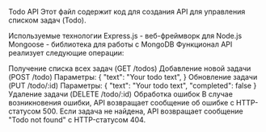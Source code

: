 Todo API
Этот файл содержит код для создания API для управления списком задач (Todo).

Используемые технологии
Express.js - веб-фреймворк для Node.js
Mongoose - библиотека для работы с MongoDB
Функционал
API реализует следующие операции:

Получение списка всех задач (GET /todos)
Добавление новой задачи (POST /todo)
    Параметры:
    {
        "text": "Your todo text",
    }
Обновление задачи (PUT /todo/:id)
    Параметры:
    {
        "text": "Your todo text",
        "completed": false
    }
Удаление задачи (DELETE /todo/:id)
Обработка ошибок
В случае возникновения ошибки, API возвращает сообщение об ошибке с HTTP-статусом 500.
Если задача не найдена, API возвращает сообщение "Todo not found" с HTTP-статусом 404.
